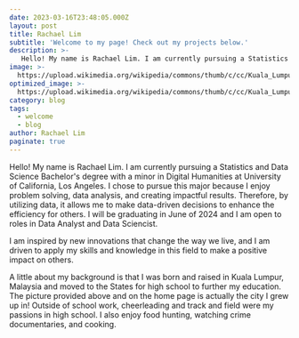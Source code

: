 ```yaml
---
date: 2023-03-16T23:48:05.000Z
layout: post
title: Rachael Lim
subtitle: 'Welcome to my page! Check out my projects below.'
description: >-
   Hello! My name is Rachael Lim. I am currently pursuing a Statistics and Data Science Bachelor's degree with a minor in Digital Humanities at University of California, Los Angeles. I chose to pursue this major because I enjoy problem solving, data analysis, and creating impactful results. Therefore, by utilizing data, it allows me to make data-driven decisions to enhance the efficiency for others. I will be graduating in June of 2024 and I am open to roles in Data Analyst and Data Sciencist.
image: >-
  https://upload.wikimedia.org/wikipedia/commons/thumb/c/cc/Kuala_Lumpur_Skyline_at_dusk_1.jpg/640px-Kuala_Lumpur_Skyline_at_dusk_1.jpg
optimized_image: >-
  https://upload.wikimedia.org/wikipedia/commons/thumb/c/cc/Kuala_Lumpur_Skyline_at_dusk_1.jpg/640px-Kuala_Lumpur_Skyline_at_dusk_1.jpg
category: blog
tags:
  - welcome
  - blog
author: Rachael Lim
paginate: true
---
```

Hello! My name is Rachael Lim. I am currently pursuing a Statistics and Data Science Bachelor's degree with a minor in Digital Humanities at University of California, Los Angeles. I chose to pursue this major because I enjoy problem solving, data analysis, and creating impactful results. Therefore, by utilizing data, it allows me to make data-driven decisions to enhance the efficiency for others. I will be graduating in June of 2024 and I am open to roles in Data Analyst and Data Sciencist. 

I am inspired by new innovations that change the way we live, and I am driven to apply my skills and knowledge in this field to make a positive impact on others. 

A little about my background is that I was born and raised in Kuala Lumpur, Malaysia and moved to the States for high school to further my education. The picture provided above and on the home page is actually the city I grew up in! Outside of school work, cheerleading and track and field were my passions in high school. I also enjoy food hunting, watching crime documentaries, and cooking.

